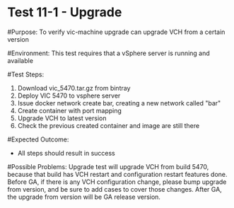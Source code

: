 Test 11-1 - Upgrade
=======

#Purpose:
To verify vic-machine upgrade can upgrade VCH from a certain version

#Environment:
This test requires that a vSphere server is running and available

#Test Steps:
1. Download vic_5470.tar.gz from bintray
2. Deploy VIC 5470 to vsphere server
3. Issue docker network create bar, creating a new network called "bar"
4. Create container with port mapping
5. Upgrade VCH to latest version
6. Check the previous created container and image are still there

#Expected Outcome:
* All steps should result in success

#Possible Problems:
Upgrade test will upgrade VCH from build 5470, because that build has VCH restart and configuration restart features done.
Before GA, if there is any VCH configuration change, please bump upgrade from version, and be sure to add cases to cover those changes.
After GA, the upgrade from version will be GA release version.
